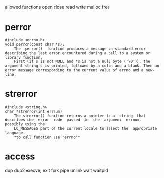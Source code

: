 allowed functions
open
close
read
write
malloc
free
# perror
	#include <errno.h>
	void perror(const char *s);
		The  perror()  function produces a message on standard error describing the last error encountered during a call to a system or library function.
		First (if s is not NULL and *s is not a null byte ('\0')), the argument string s is printed, followed by a colon and a blank. Then an error message corresponding to the current value of errno and a new-line.
# strerror
	#include <string.h>
	char *strerror(int errnum)
		The strerror() function returns a pointer to a  string  that  describes the  error  code  passed  in  the  argument  errnum, possibly using the 
		LC_MESSAGES part of the current locale to select the  appropriate  language.
		*to call function use "errno"*
# access

dup
dup2
execve,
exit
fork
pipe
unlink
wait
waitpid